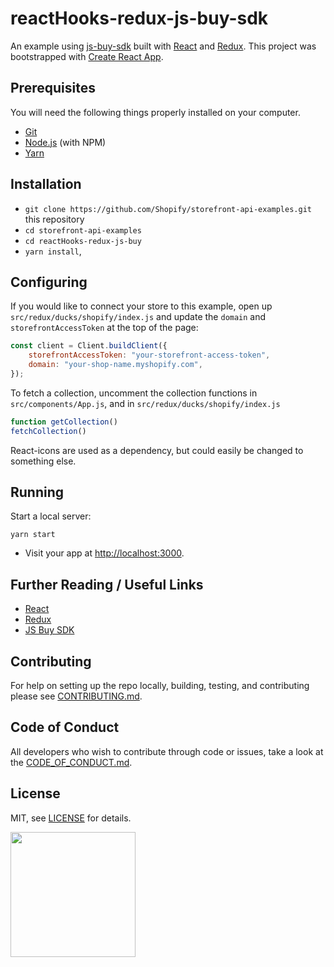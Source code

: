 # reactHooks-redux-js-buy-sdk

An example using [js-buy-sdk](https://github.com/Shopify/js-buy-sdk) built with [React](https://facebook.github.io/react/) and [Redux](https://github.com/reduxjs/redux). This project was bootstrapped with [Create React App](https://github.com/facebookincubator/create-react-app).

## Prerequisites

You will need the following things properly installed on your computer.

-   [Git](https://git-scm.com/)
-   [Node.js](https://nodejs.org/) (with NPM)
-   [Yarn](https://yarnpkg.com/en/)

## Installation

-   `git clone https://github.com/Shopify/storefront-api-examples.git` this repository
-   `cd storefront-api-examples`
-   `cd reactHooks-redux-js-buy`
-   `yarn install`,

## Configuring

If you would like to connect your store to this example, open up `src/redux/ducks/shopify/index.js` and update the `domain` and `storefrontAccessToken` at the top of the page:

```js
const client = Client.buildClient({
    storefrontAccessToken: "your-storefront-access-token",
    domain: "your-shop-name.myshopify.com",
});
```

To fetch a collection, uncomment the collection functions in `src/components/App.js`, and in `src/redux/ducks/shopify/index.js`

```js
function getCollection()
fetchCollection()
```

React-icons are used as a dependency, but could easily be changed to something else.

## Running

Start a local server:

```
yarn start
```

-   Visit your app at [http://localhost:3000](http://localhost:3000).

## Further Reading / Useful Links

-   [React](https://facebook.github.io/react/)
-   [Redux](https://github.com/reduxjs/redux)
-   [JS Buy SDK](https://github.com/Shopify/js-buy-sdk)

## Contributing

For help on setting up the repo locally, building, testing, and contributing
please see [CONTRIBUTING.md](https://github.com/Shopify/storefront-api-examples/blob/master/CONTRIBUTING.md).

## Code of Conduct

All developers who wish to contribute through code or issues, take a look at the
[CODE_OF_CONDUCT.md](https://github.com/Shopify/storefront-api-examples/blob/master/CODE_OF_CONDUCT.md).

## License

MIT, see [LICENSE](https://github.com/Shopify/storefront-api-examples/blob/master/LICENSE.txt) for details.

<img src="https://cdn.shopify.com/shopify-marketing_assets/builds/19.0.0/shopify-full-color-black.svg" width="200" />

